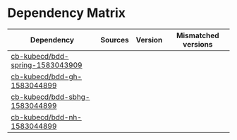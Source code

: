 # Dependency Matrix

Dependency | Sources | Version | Mismatched versions
---------- | ------- | ------- | -------------------
[cb-kubecd/bdd-spring-1583043909](https://github.com/cb-kubecd/bdd-spring-1583043909.git) |  | []() | 
[cb-kubecd/bdd-gh-1583044899](https://github.com/cb-kubecd/bdd-gh-1583044899.git) |  | []() | 
[cb-kubecd/bdd-sbhg-1583044899](https://github.com/cb-kubecd/bdd-sbhg-1583044899.git) |  | []() | 
[cb-kubecd/bdd-nh-1583044899](https://github.com/cb-kubecd/bdd-nh-1583044899.git) |  | []() | 
